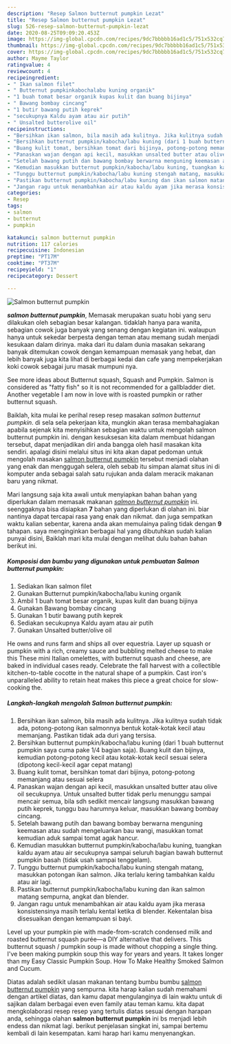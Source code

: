 ```yaml
---
description: "Resep Salmon butternut pumpkin Lezat"
title: "Resep Salmon butternut pumpkin Lezat"
slug: 526-resep-salmon-butternut-pumpkin-lezat
date: 2020-08-25T09:09:20.453Z
image: https://img-global.cpcdn.com/recipes/9dc7bbbbb16ad1c5/751x532cq70/salmon-butternut-pumpkin-foto-resep-utama.jpg
thumbnail: https://img-global.cpcdn.com/recipes/9dc7bbbbb16ad1c5/751x532cq70/salmon-butternut-pumpkin-foto-resep-utama.jpg
cover: https://img-global.cpcdn.com/recipes/9dc7bbbbb16ad1c5/751x532cq70/salmon-butternut-pumpkin-foto-resep-utama.jpg
author: Mayme Taylor
ratingvalue: 4
reviewcount: 4
recipeingredient:
- " Ikan salmon filet"
- " Butternut pumpkinkabochalabu kuning organik"
- "1 buah tomat besar organik kupas kulit dan buang bijinya"
- " Bawang bombay cincang"
- "1 butir bawang putih keprek"
- "secukupnya Kaldu ayam atau air putih"
- " Unsalted butterolive oil"
recipeinstructions:
- "Bersihkan ikan salmon, bila masih ada kulitnya. Jika kulitnya sudah tidak ada, potong-potong ikan salmonnya bentuk kotak-kotak kecil atau memanjang. Pastikan tidak ada duri yang tersisa."
- "Bersihkan butternut pumpkin/kabocha/labu kuning (dari 1 buah butternut pumpkin saya cuma pake 1/4 bagian saja). Buang kulit dan bijinya, kemudian potong-potong kecil atau kotak-kotak kecil sesuai selera (dipotong kecil-kecil agar cepat matang)"
- "Buang kulit tomat, bersihkan tomat dari bijinya, potong-potong memanjang atau sesuai selera"
- "Panaskan wajan dengan api kecil, masukkan unsalted butter atau olive oil secukupnya. Untuk unsalted butter tidak perlu menunggu sampai mencair semua, bila sdh sedikit mencair langsung masukkan bawang putih keprek, tunggu bau harumnya keluar, masukkan bawang bombay cincang."
- "Setelah bawang putih dan bawang bombay berwarna menguning keemasan atau sudah mengeluarkan bau wangi, masukkan tomat kemudian aduk sampai tomat agak hancur."
- "Kemudian masukkan butternut pumpkin/kabocha/labu kuning, tuangkan kaldu ayam atau air secukupnya sampai seluruh bagian bawah butternut pumpkin basah (tidak usah sampai tenggelam)."
- "Tunggu butternut pumpkin/kabocha/labu kuning stengah matang, masukkan potongan ikan salmon. Jika terlalu kering tambahkan kaldu atau air lagi."
- "Pastikan butternut pumpkin/kabocha/labu kuning dan ikan salmon matang sempurna, angkat dan blender."
- "Jangan ragu untuk menambahkan air atau kaldu ayam jika merasa konsistensinya masih terlalu kental ketika di blender. Kekentalan bisa disesuaikan dengan kemampuan si bayi."
categories:
- Resep
tags:
- salmon
- butternut
- pumpkin

katakunci: salmon butternut pumpkin 
nutrition: 117 calories
recipecuisine: Indonesian
preptime: "PT17M"
cooktime: "PT37M"
recipeyield: "1"
recipecategory: Dessert

---
```



![Salmon butternut pumpkin](https://img-global.cpcdn.com/recipes/9dc7bbbbb16ad1c5/751x532cq70/salmon-butternut-pumpkin-foto-resep-utama.jpg)

<b><i>salmon butternut pumpkin</i></b>, Memasak merupakan suatu hobi yang seru dilakukan oleh sebagian besar kalangan. tidaklah hanya para wanita, sebagian cowok juga banyak yang senang dengan kegiatan ini. walaupun hanya untuk sekedar berpesta dengan teman atau memang sudah menjadi kesukaan dalam dirinya. maka dari itu dalam dunia masakan sekarang banyak ditemukan cowok dengan kemampuan memasak yang hebat, dan lebih banyak juga kita lihat di berbagai kedai dan cafe yang mempekerjakan koki cowok sebagai juru masak mumpuni nya.

See more ideas about Butternut squash, Squash and Pumpkin. Salmon is considered as &#34;fatty fish&#34; so it is not recommended for a gallbladder diet. Another vegetable I am now in love with is roasted pumpkin or rather butternut squash.

Baiklah, kita mulai ke perihal resep resep masakan <i>salmon butternut pumpkin</i>. di sela sela pekerjaan kita, mungkin akan terasa membahagiakan apabila sejenak kita menyisihkan sebagian waktu untuk mengolah salmon butternut pumpkin ini. dengan kesuksesan kita dalam membuat hidangan tersebut, dapat menjadikan diri anda bangga oleh hasil masakan kita sendiri. apalagi disini melalui situs ini kita akan dapat pedoman untuk mengolah masakan <u>salmon butternut pumpkin</u> tersebut menjadi olahan yang enak dan menggugah selera, oleh sebab itu simpan alamat situs ini di komputer anda sebagai salah satu rujukan anda dalam meracik makanan baru yang nikmat.


Mari langsung saja kita awali untuk menyiapkan bahan bahan yang diperlukan dalam memasak makanan <u><i>salmon butternut pumpkin</i></u> ini. seenggaknya bisa disiapkan <b>7</b> bahan yang diperlukan di olahan ini. biar nantinya dapat tercapai rasa yang enak dan nikmat. dan juga sempatkan waktu kalian sebentar, karena anda akan memulainya paling tidak dengan <b>9</b> tahapan. saya menginginkan berbagai hal yang dibutuhkan sudah kalian punyai disini, Baiklah mari kita mulai dengan melihat dulu bahan bahan berikut ini.

<!--inarticleads1-->

##### Komposisi dan bumbu yang digunakan untuk pembuatan Salmon butternut pumpkin:

1. Sediakan  Ikan salmon filet
1. Gunakan  Butternut pumpkin/kabocha/labu kuning organik
1. Ambil 1 buah tomat besar organik, kupas kulit dan buang bijinya
1. Gunakan  Bawang bombay cincang
1. Gunakan 1 butir bawang putih keprek
1. Sediakan secukupnya Kaldu ayam atau air putih
1. Gunakan  Unsalted butter/olive oil


He owns and runs farm and ships all over equestria. Layer up squash or pumpkin with a rich, creamy sauce and bubbling melted cheese to make this These mini Italian omelettes, with butternut squash and cheese, are baked in individual cases ready. Celebrate the fall harvest with a collectible kitchen-to-table cocotte in the natural shape of a pumpkin. Cast iron&#39;s unparalleled ability to retain heat makes this piece a great choice for slow-cooking the. 

<!--inarticleads2-->

##### Langkah-langkah mengolah Salmon butternut pumpkin:

1. Bersihkan ikan salmon, bila masih ada kulitnya. Jika kulitnya sudah tidak ada, potong-potong ikan salmonnya bentuk kotak-kotak kecil atau memanjang. Pastikan tidak ada duri yang tersisa.
1. Bersihkan butternut pumpkin/kabocha/labu kuning (dari 1 buah butternut pumpkin saya cuma pake 1/4 bagian saja). Buang kulit dan bijinya, kemudian potong-potong kecil atau kotak-kotak kecil sesuai selera (dipotong kecil-kecil agar cepat matang)
1. Buang kulit tomat, bersihkan tomat dari bijinya, potong-potong memanjang atau sesuai selera
1. Panaskan wajan dengan api kecil, masukkan unsalted butter atau olive oil secukupnya. Untuk unsalted butter tidak perlu menunggu sampai mencair semua, bila sdh sedikit mencair langsung masukkan bawang putih keprek, tunggu bau harumnya keluar, masukkan bawang bombay cincang.
1. Setelah bawang putih dan bawang bombay berwarna menguning keemasan atau sudah mengeluarkan bau wangi, masukkan tomat kemudian aduk sampai tomat agak hancur.
1. Kemudian masukkan butternut pumpkin/kabocha/labu kuning, tuangkan kaldu ayam atau air secukupnya sampai seluruh bagian bawah butternut pumpkin basah (tidak usah sampai tenggelam).
1. Tunggu butternut pumpkin/kabocha/labu kuning stengah matang, masukkan potongan ikan salmon. Jika terlalu kering tambahkan kaldu atau air lagi.
1. Pastikan butternut pumpkin/kabocha/labu kuning dan ikan salmon matang sempurna, angkat dan blender.
1. Jangan ragu untuk menambahkan air atau kaldu ayam jika merasa konsistensinya masih terlalu kental ketika di blender. Kekentalan bisa disesuaikan dengan kemampuan si bayi.


Level up your pumpkin pie with made-from-scratch condensed milk and roasted butternut squash purée—a DIY alternative that delivers. This butternut squash / pumpkin soup is made without chopping a single thing. I&#39;ve been making pumpkin soup this way for years and years. It takes longer than my Easy Classic Pumpkin Soup. How To Make Healthy Smoked Salmon and Cucum. 

Diatas adalah sedikit ulasan makanan tentang bumbu bumbu <u>salmon butternut pumpkin</u> yang sempurna. kita harap kalian sudah memahami dengan artikel diatas, dan kamu dapat mengulanginya di lain waktu untuk di sajikan dalam berbagai even even family atau teman kamu. kita dapat mengkolaborasi resep resep yang tertulis diatas sesuai dengan harapan anda, sehingga olahan <b>salmon butternut pumpkin</b> ini bs menjadi lebih endess dan nikmat lagi. berikut penjelasan singkat ini, sampai bertemu kembali di lain kesempatan. kami harap hari kamu menyenangkan.
